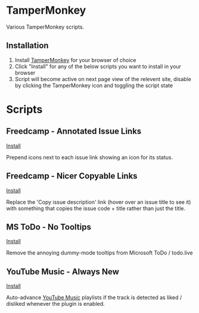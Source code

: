 TamperMonkey
============
Various TamperMonkey scripts.

Installation
------------
1. Install [TamperMonkey](https://www.tampermonkey.net) for your browser of choice
2. Click "Install" for any of the below scripts you want to install in your browser
3. Script will become active on next page view of the relevent site, disable by clicking the TamperMonkey icon and toggling the script state


Scripts
=======

Freedcamp - Annotated Issue Links
---------------------------------
[Install](https://raw.githubusercontent.com/hash-bang/tampermonkey/master/freedcamp-annotated-issue-links.user.js)

Prepend icons next to each issue link showing an icon for its status.


Freedcamp - Nicer Copyable Links
--------------------------------
[Install](https://raw.githubusercontent.com/hash-bang/tampermonkey/master/freedcamp-nicer-copyable-links.user.js)

Replace the 'Copy issue description' link (hover over an issue title to see it) with something that copies the issue code + title rather than just the title.


MS ToDo - No Tooltips
---------------------
[Install](https://raw.githubusercontent.com/hash-bang/tampermonkey/master/ms-todo-no-tooltips.user.js)

Remove the annoying dummy-mode tooltips from Microsoft ToDo / todo.live


YouTube Music - Always New
--------------------------
[Install](https://raw.githubusercontent.com/hash-bang/tampermonkey/master/youtube-music-always-new.user.js)

Auto-advance [YouTube Music](https://music.youtube.com) playlists if the track is detected as liked / disliked whenever the plugin is enabled.

